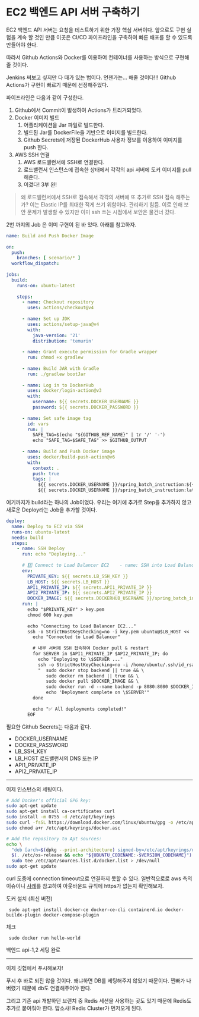 # EC2 백엔드 API 서버 구축하기

EC2 백엔드 API 서버는 요청을 테스트하기 위한 가장 핵심 서버이다.
앞으로도 구현 실험을 계속 할 것인 만큼 이곳은 CI/CD 파이프라인을 구축하여 빠른 배포를 할 수 있도록 만들어야 한다.

따라서 Github Actions와 Docker를 이용하여 컨테이너를 사용하는 방식으로 구현해줄 것이다.

Jenkins 써보고 싶지만 다 때가 있는 법이다. 언젠가는... 해줄 것이다!!!
Github Actions가 구현이 빠르기 때문에 선정해주었다.

파이프라인은 다음과 같이 구성한다.

1. Github에서 Commit이 발생하여 Actions가 트리거되었다.
2. Docker 이미지 빌드
	1. 어플리케이션을 Jar 파일로 빌드한다.
	2. 빌드된 Jar를 DockerFile을 기반으로 이미지를 빌드한다.
	3. Github Secrets에 저장된 DockerHub 사용자 정보를 이용하여 이미지를 push 한다.
3. AWS SSH 연결
	1. AWS 로드밸런서에 SSH로 연결한다.
	2. 로드밸런서 인스턴스에 접속한 상태에서 각각의 api 서버에 도커 이미지를 pull 해준다.
	3. 이겼다! 3부 완!

> 왜 로드밸런서에서 SSH로 접속해서 각각의 서버에 또 추가로 SSH 접속 해주는가?
> 이는 Elastic IP를 최대한 적게 쓰기 위함이다. 관리하기 힘듬.
> 이로 인해 보안 문제가 발생할 수 있지만 이미 ssh 쓰는 시점에서 보안은 물건너 갔다.


2번 까지의 Job 은 이미 구현이 된 바 있다.
아래를 참고하자.
```yml
name: Build and Push Docker Image
  
on:  
  push:  
    branches: [ scenario/* ]  
  workflow_dispatch:  
  
jobs:  
  build:  
    runs-on: ubuntu-latest  
  
    steps:  
      - name: Checkout repository  
        uses: actions/checkout@v4  
  
      - name: Set up JDK  
        uses: actions/setup-java@v4  
        with:  
          java-version: '21'  
          distribution: 'temurin'  
  
      - name: Grant execute permission for Gradle wrapper  
        run: chmod +x gradlew  
  
      - name: Build JAR with Gradle  
        run: ./gradlew bootJar  
  
      - name: Log in to DockerHub  
        uses: docker/login-action@v3  
        with:  
          username: ${{ secrets.DOCKER_USERNAME }}  
          password: ${{ secrets.DOCKER_PASSWORD }}  
  
      - name: Set safe image tag  
        id: vars  
        run: |  
          SAFE_TAG=$(echo "${GITHUB_REF_NAME}" | tr '/' '-')  
          echo "SAFE_TAG=$SAFE_TAG" >> $GITHUB_OUTPUT  
  
      - name: Build and Push Docker image  
        uses: docker/build-push-action@v6  
        with:  
          context: .  
          push: true  
          tags: |  
            ${{ secrets.DOCKER_USERNAME }}/spring_batch_instruction:${{ steps.vars.outputs.SAFE_TAG }}  
            ${{ secrets.DOCKER_USERNAME }}/spring_batch_instruction:latest
```

여기까지가 build라는 하나의 Job이었다. 우리는 여기에 추가로 Step을 추가하지 않고 새로운 Deploy라는 Job을 추가할 것이다.

```yml
deploy:  
  name: Deploy to EC2 via SSH  
  runs-on: ubuntu-latest  
  needs: build  
  steps:  
    - name: SSH Deploy  
      run: echo "Deploying..."  
  
      # 2️⃣ Connect to Load Balancer EC2    - name: SSH into Load Balancer and Deploy to APIs  
      env:  
        PRIVATE_KEY: ${{ secrets.LB_SSH_KEY }}  
        LB_HOST: ${{ secrets.LB_HOST }}  
        API1_PRIVATE_IP: ${{ secrets.API1_PRIVATE_IP }}  
        API2_PRIVATE_IP: ${{ secrets.API2_PRIVATE_IP }}  
        DOCKER_IMAGE: ${{ secrets.DOCKERHUB_USERNAME }}/spring_batch_instruction:${{ steps.vars.outputs.SAFE_TAG }}  
      run: |  
        echo "$PRIVATE_KEY" > key.pem  
        chmod 600 key.pem  
  
        echo "Connecting to Load Balancer EC2..."  
        ssh -o StrictHostKeyChecking=no -i key.pem ubuntu@$LB_HOST << 'EOF'  
          echo "Connected to Load Balancer"  
  
          # 내부 서버에 SSH 접속하여 Docker pull & restart  
          for SERVER in $API1_PRIVATE_IP $API2_PRIVATE_IP; do  
            echo "Deploying to \$SERVER ..."  
            ssh -o StrictHostKeyChecking=no -i /home/ubuntu/.ssh/id_rsa ubuntu@\$SERVER \  
            "  sudo docker stop backend || true && \  
               sudo docker rm backend || true && \  
               sudo docker pull $DOCKER_IMAGE && \  
               sudo docker run -d --name backend -p 8080:8080 $DOCKER_IMAGE && \  
               echo 'Deployment complete on \$SERVER'"  
          done  
  
          echo "✅ All deployments completed!"  
        EOF
```

필요한 Github Secrets는 다음과 같다.
- DOCKER_USERNAME
- DOCKER_PASSWORD
- LB_SSH_KEY
- LB_HOST
로드밸런서의 DNS 또는 IP 
- API1_PRIVATE_IP
- API2_PRIVATE_IP


---

이제 인스턴스의 세팅이다.

```bash
# Add Docker's official GPG key:
sudo apt-get update
sudo apt-get install ca-certificates curl
sudo install -m 0755 -d /etc/apt/keyrings
sudo curl -fsSL https://download.docker.com/linux/ubuntu/gpg -o /etc/apt/keyrings/docker.asc
sudo chmod a+r /etc/apt/keyrings/docker.asc

# Add the repository to Apt sources:
echo \
  "deb [arch=$(dpkg --print-architecture) signed-by=/etc/apt/keyrings/docker.asc] https://download.docker.com/linux/ubuntu \
  $(. /etc/os-release && echo "${UBUNTU_CODENAME:-$VERSION_CODENAME}") stable" | \
  sudo tee /etc/apt/sources.list.d/docker.list > /dev/null
sudo apt-get update
```

curl 도중에 connection timeout으로 연결하지 못할 수 있다.
일반적으로로 aws 측의 이슈이니 [사례](https://hehesim.tistory.com/307)를 참고하여 아웃바운드 규칙에 https가 없는지 확인해보자.


도커 설치 (최신 버전)
```console
 sudo apt-get install docker-ce docker-ce-cli containerd.io docker-buildx-plugin docker-compose-plugin
```

체크
```console
 sudo docker run hello-world
```

백엔드 api-1,2 세팅 완료

---

이제 깃헙에서 푸시해보자!

푸시 후 바로 되진 않을 것이다.
왜냐하면 DB를 세팅해주지 않았기 때문이다.
찐빠가 나버렸기 때문에 db도 연결해주어야 한다.

그리고 기존 api 개발하던 브랜치 중 Redis 세션을 사용하는 곳도 있기 때문에 Redis도 추가로 붙여줘야 한다. 맙소사!
Redis Cluster가 먼저오게 된다.